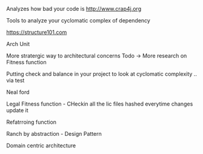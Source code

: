 Analyzes how bad your code is 
http://www.crap4j.org

Tools to analyze your cyclomatic complex of dependency 

https://structure101.com

Arch Unit

More stratergic way to architectural concerns
 Todo ->  More research on Fitness function 


 Putting check and balance in your project to look at cyclomatic complexity .. via test

Neal ford 

Legal Fitness function - CHeckin all the lic files hashed everytime changes update it 

Refatrroing function 

Ranch by abstraction - Design Pattern 

Domain centric architecture 



